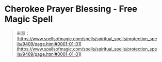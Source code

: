 <!--yml
category: 未分类
date: 2024-06-12 18:45:41
-->

# Cherokee Prayer Blessing - Free Magic Spell

> 来源：[https://www.spellsofmagic.com/spells/spiritual_spells/protection_spells/9409/page.html#0001-01-01](https://www.spellsofmagic.com/spells/spiritual_spells/protection_spells/9409/page.html#0001-01-01)